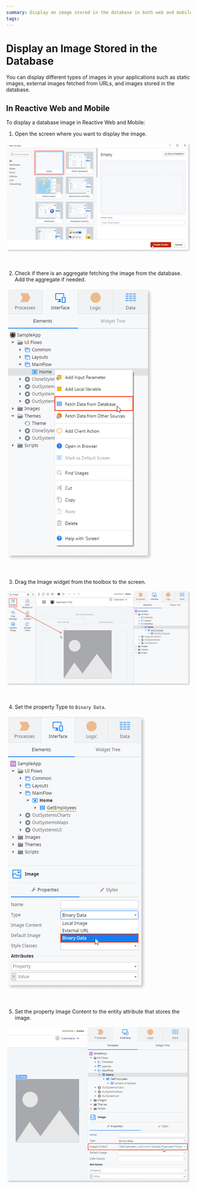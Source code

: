 ```yaml
---
summary: Display an image stored in the database in both web and mobile applications.
tags:
---
```


# Display an Image Stored in the Database

You can display different types of images in your applications such as static images, external images fetched from URLs, and images stored in the database.

## In Reactive Web and Mobile

To display a database image in Reactive Web and Mobile:

1. Open the screen where you want to display the image. 

![](images/open-screen-ss.png)

<br>

2. Check if there is an aggregate fetching the image from the database. Add the aggregate if needed. 

![](images/add-aggregate-ss.png)

<br>

3. Drag the Image widget from the toolbox to the screen. 

![](images/drag-image-widget-ss.png)

<br>

4. Set the property Type to `Binary Data`. 

![](images/set-property-type.png)

<br>

5. Set the property Image Content to the entity attribute that stores the image.

![](images/set-property-image-content.png)
